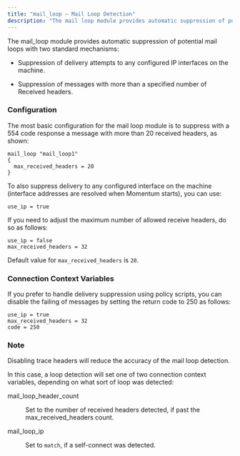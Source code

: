 ```yaml
---
title: "mail_loop – Mail Loop Detection"
description: "The mail loop module provides automatic suppression of potential mail loops with two standard mechanisms Suppression of delivery attempts to any configured IP interfaces on the machine Suppression of messages with more than a specified number of Received headers The most basic configuration for the mail loop module is to..."
---
```


<a name="idp22022048"></a> 

The mail_loop module provides automatic suppression of potential mail loops with two standard mechanisms:

*   Suppression of delivery attempts to any configured IP interfaces on the machine.

*   Suppression of messages with more than a specified number of Received headers.

### <a name="idp22026800"></a> Configuration

The most basic configuration for the mail loop module is to suppress with a 554 code response a message with more than 20 received headers, as shown:

<a name="example.mail_loop.3"></a> 


```
mail_loop "mail_loop1"
{
  max_received_headers = 20
}
```

To also suppress delivery to any configured interface on the machine (interface addresses are resolved when Momentum starts), you can use:

`use_ip = true`

If you need to adjust the maximum number of allowed receive headers, do so as follows:

```
use_ip = false
max_received_headers = 32
```

Default value for `max_received_headers` is `20`.

### <a name="modules.mail_loop.context.variables"></a> Connection Context Variables

If you prefer to handle delivery suppression using policy scripts, you can disable the failing of messages by setting the return code to 250 as follows:

```
use_ip = true
max_received_headers = 32
code = 250
```

### Note

Disabling trace headers will reduce the accuracy of the mail loop detection.

In this case, a loop detection will set one of two connection context variables, depending on what sort of loop was detected:

<dl class="variablelist">

<dt>mail_loop_header_count</dt>

<dd>

Set to the number of received headers detected, if past the max_received_headers count.

</dd>

<dt>mail_loop_ip</dt>

<dd>

Set to `match`, if a self-connect was detected.

</dd>

</dl>
